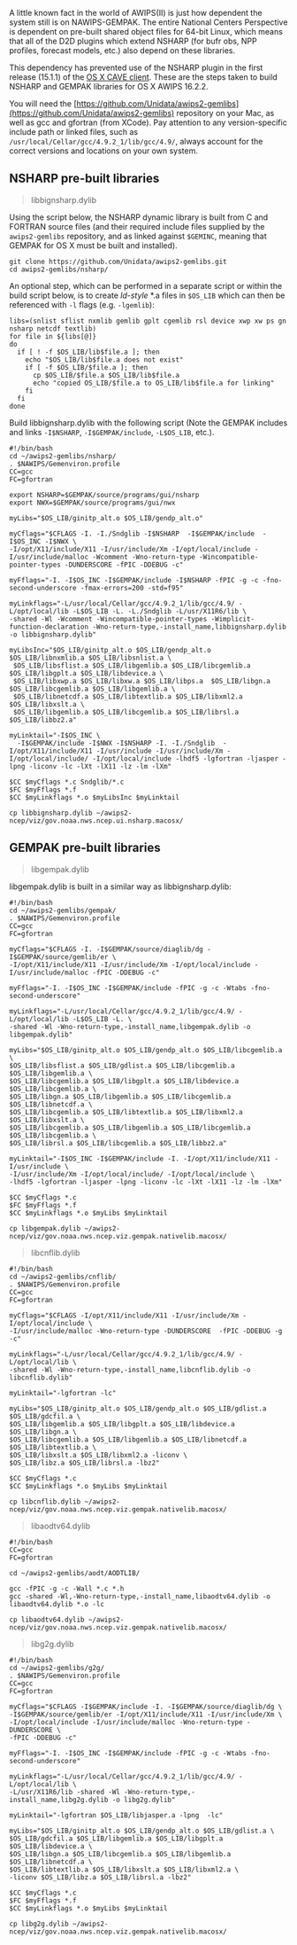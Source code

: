 A little known fact in the world of AWIPS(II) is just how dependent the system still is on NAWIPS-GEMPAK.  The entire National Centers Perspective is dependent on pre-built shared object files for 64-bit Linux, which means that all of the D2D plugins which extend NSHARP (for bufr obs, NPP profiles, forecast models, etc.) also depend on these libraries.

This dependency has prevented use of the NSHARP plugin in the first release (15.1.1) of the [OS X CAVE client](http://www.unidata.ucar.edu/downloads/awips2/awips2-cave.dmg).  These are the steps taken to build NSHARP and GEMPAK libraries for OS X AWIPS 16.2.2.

You will need the [https://github.com/Unidata/awips2-gemlibs](https://github.com/Unidata/awips2-gemlibs) repository on your Mac, as well as gcc and gfortran (from XCode).  Pay attention to any version-specific include path or linked files, such as `/usr/local/Cellar/gcc/4.9.2_1/lib/gcc/4.9/`, always account for the correct versions and locations on your own system.

## NSHARP pre-built libraries

> libbignsharp.dylib

Using the script below, the NSHARP dynamic library is built from C and FORTRAN source files (and their required include files supplied by the `awips2-gemlibs` repository, and as linked against `$GEMINC`, meaning that GEMPAK for OS X must be built and installed).

	git clone https://github.com/Unidata/awips2-gemlibs.git
	cd awips2-gemlibs/nsharp/

An optional step, which can be performed in a separate script or within the build script below, is to create *ld-style* *.a files in `$OS_LIB` which can then be referenced with `-l` flags (e.g. `-lgemlib`):

	libs=(snlist sflist nxmlib gemlib gplt cgemlib rsl device xwp xw ps gn nsharp netcdf textlib)
	for file in ${libs[@]}
	do
	  if [ ! -f $OS_LIB/lib$file.a ]; then
	    echo "$OS_LIB/lib$file.a does not exist"
	    if [ -f $OS_LIB/$file.a ]; then
	      cp $OS_LIB/$file.a $OS_LIB/lib$file.a
	      echo "copied OS_LIB/$file.a to OS_LIB/lib$file.a for linking"
	    fi
	  fi
	done


Build libbignsharp.dylib with the following script (Note the GEMPAK includes and links `-I$NSHARP`, `-I$GEMPAK/include`, `-L$OS_LIB`, etc.).
	
	#!/bin/bash
	cd ~/awips2-gemlibs/nsharp/
	. $NAWIPS/Gemenviron.profile
	CC=gcc
	FC=gfortran
	
	export NSHARP=$GEMPAK/source/programs/gui/nsharp
	export NWX=$GEMPAK/source/programs/gui/nwx
	
	myLibs="$OS_LIB/ginitp_alt.o $OS_LIB/gendp_alt.o"
	
	myCflags="$CFLAGS -I. -I./Sndglib -I$NSHARP  -I$GEMPAK/include  -I$OS_INC -I$NWX \
	-I/opt/X11/include/X11 -I/usr/include/Xm -I/opt/local/include -I/usr/include/malloc -Wcomment -Wno-return-type -Wincompatible-pointer-types -DUNDERSCORE -fPIC -DDEBUG -c"
	
	myFflags="-I. -I$OS_INC -I$GEMPAK/include -I$NSHARP -fPIC -g -c -fno-second-underscore -fmax-errors=200 -std=f95"
	
	myLinkflags="-L/usr/local/Cellar/gcc/4.9.2_1/lib/gcc/4.9/ -L/opt/local/lib -L$OS_LIB -L. -L./Sndglib -L/usr/X11R6/lib \
	-shared -Wl -Wcomment -Wincompatible-pointer-types -Wimplicit-function-declaration -Wno-return-type,-install_name,libbignsharp.dylib -o libbignsharp.dylib"
	
	myLibsInc="$OS_LIB/ginitp_alt.o $OS_LIB/gendp_alt.o $OS_LIB/libnxmlib.a $OS_LIB/libsnlist.a \
	 $OS_LIB/libsflist.a $OS_LIB/libgemlib.a $OS_LIB/libcgemlib.a $OS_LIB/libgplt.a $OS_LIB/libdevice.a \
	 $OS_LIB/libxwp.a $OS_LIB/libxw.a $OS_LIB/libps.a  $OS_LIB/libgn.a $OS_LIB/libcgemlib.a $OS_LIB/libgemlib.a \
	 $OS_LIB/libnetcdf.a $OS_LIB/libtextlib.a $OS_LIB/libxml2.a $OS_LIB/libxslt.a \
	 $OS_LIB/libgemlib.a $OS_LIB/libcgemlib.a $OS_LIB/librsl.a $OS_LIB/libbz2.a"
	
	myLinktail="-I$OS_INC \
	  -I$GEMPAK/include -I$NWX -I$NSHARP -I. -I./Sndglib  -I/opt/X11/include/X11 -I/usr/include -I/usr/include/Xm -I/opt/local/include/ -I/opt/local/include -lhdf5 -lgfortran -ljasper -lpng -liconv -lc -lXt -lX11 -lz -lm -lXm"
	  
	$CC $myCflags *.c Sndglib/*.c
	$FC $myFflags *.f
	$CC $myLinkflags *.o $myLibsInc $myLinktail
	
	cp libbignsharp.dylib ~/awips2-ncep/viz/gov.noaa.nws.ncep.ui.nsharp.macosx/
		
	
## GEMPAK pre-built libraries

> libgempak.dylib

libgempak.dylib is built in a similar way as libbignsharp.dylib:

	#!/bin/bash
	cd ~/awips2-gemlibs/gempak/
	. $NAWIPS/Gemenviron.profile
	CC=gcc
	FC=gfortran

	myCflags="$CFLAGS -I. -I$GEMPAK/source/diaglib/dg -I$GEMPAK/source/gemlib/er \
	-I/opt/X11/include/X11 -I/usr/include/Xm -I/opt/local/include -I/usr/include/malloc -fPIC -DDEBUG -c"
 
 	myFflags="-I. -I$OS_INC -I$GEMPAK/include -fPIC -g -c -Wtabs -fno-second-underscore"

	myLinkflags="-L/usr/local/Cellar/gcc/4.9.2_1/lib/gcc/4.9/ -L/opt/local/lib -L$OS_LIB -L. \
	-shared -Wl -Wno-return-type,-install_name,libgempak.dylib -o libgempak.dylib"
	
	myLibs="$OS_LIB/ginitp_alt.o $OS_LIB/gendp_alt.o $OS_LIB/libcgemlib.a \
	$OS_LIB/libsflist.a $OS_LIB/gdlist.a $OS_LIB/libcgemlib.a $OS_LIB/libgemlib.a \
	$OS_LIB/libcgemlib.a $OS_LIB/libgplt.a $OS_LIB/libdevice.a $OS_LIB/libcgemlib.a \
	$OS_LIB/libgn.a $OS_LIB/libgemlib.a $OS_LIB/libcgemlib.a $OS_LIB/libnetcdf.a \
	$OS_LIB/libcgemlib.a $OS_LIB/libtextlib.a $OS_LIB/libxml2.a $OS_LIB/libxslt.a \
	$OS_LIB/libcgemlib.a $OS_LIB/libgemlib.a $OS_LIB/libcgemlib.a $OS_LIB/libcgemlib.a \
	$OS_LIB/librsl.a $OS_LIB/libcgemlib.a $OS_LIB/libbz2.a"
	
	myLinktail="-I$OS_INC -I$GEMPAK/include -I. -I/opt/X11/include/X11 -I/usr/include \
	-I/usr/include/Xm -I/opt/local/include/ -I/opt/local/include \
	-lhdf5 -lgfortran -ljasper -lpng -liconv -lc -lXt -lX11 -lz -lm -lXm"

	$CC $myCflags *.c
	$FC $myFflags *.f
	$CC $myLinkflags *.o $myLibs $myLinktail

	cp libgempak.dylib ~/awips2-ncep/viz/gov.noaa.nws.ncep.viz.gempak.nativelib.macosx/


> libcnflib.dylib


	#!/bin/bash
	cd ~/awips2-gemlibs/cnflib/
	. $NAWIPS/Gemenviron.profile
	CC=gcc
	FC=gfortran

	myCflags="$CFLAGS -I/opt/X11/include/X11 -I/usr/include/Xm -I/opt/local/include \
	-I/usr/include/malloc -Wno-return-type -DUNDERSCORE  -fPIC -DDEBUG -g -c"
		
	myLinkflags="-L/usr/local/Cellar/gcc/4.9.2_1/lib/gcc/4.9/ -L/opt/local/lib \
	-shared -Wl -Wno-return-type,-install_name,libcnflib.dylib -o libcnflib.dylib"
	
	myLinktail="-lgfortran -lc"
	
	myLibs="$OS_LIB/ginitp_alt.o $OS_LIB/gendp_alt.o $OS_LIB/gdlist.a $OS_LIB/gdcfil.a \
	$OS_LIB/libgemlib.a $OS_LIB/libgplt.a $OS_LIB/libdevice.a $OS_LIB/libgn.a \
	$OS_LIB/libcgemlib.a $OS_LIB/libgemlib.a $OS_LIB/libnetcdf.a $OS_LIB/libtextlib.a \
	$OS_LIB/libxslt.a $OS_LIB/libxml2.a -liconv \
	$OS_LIB/libz.a $OS_LIB/librsl.a -lbz2"

	$CC $myCflags *.c
	$CC $myLinkflags *.o $myLibs $myLinktail
	
	cp libcnflib.dylib ~/awips2-ncep/viz/gov.noaa.nws.ncep.viz.gempak.nativelib.macosx/


> libaodtv64.dylib

	#!/bin/bash
	CC=gcc
	FC=gfortran
	
	cd ~/awips2-gemlibs/aodt/AODTLIB/
	
	gcc -fPIC -g -c -Wall *.c *.h
	gcc -shared -Wl,-Wno-return-type,-install_name,libaodtv64.dylib -o libaodtv64.dylib *.o -lc
	
	cp libaodtv64.dylib ~/awips2-ncep/viz/gov.noaa.nws.ncep.viz.gempak.nativelib.macosx/
	
	

> libg2g.dylib

	#!/bin/bash
	cd ~/awips2-gemlibs/g2g/
	. $NAWIPS/Gemenviron.profile
	CC=gcc
	FC=gfortran
	
	myCflags="$CFLAGS -I$GEMPAK/include -I. -I$GEMPAK/source/diaglib/dg \
	-I$GEMPAK/source/gemlib/er -I/opt/X11/include/X11 -I/usr/include/Xm \
	-I/opt/local/include -I/usr/include/malloc -Wno-return-type -DUNDERSCORE \
	-fPIC -DDEBUG -c"

	myFflags="-I. -I$OS_INC -I$GEMPAK/include -fPIC -g -c -Wtabs -fno-second-underscore"

	myLinkflags="-L/usr/local/Cellar/gcc/4.9.2_1/lib/gcc/4.9/ -L/opt/local/lib \
	-L/usr/X11R6/lib -shared -Wl -Wno-return-type,-install_name,libg2g.dylib -o libg2g.dylib"
	
	myLinktail="-lgfortran $OS_LIB/libjasper.a -lpng  -lc"

	myLibs="$OS_LIB/ginitp_alt.o $OS_LIB/gendp_alt.o $OS_LIB/gdlist.a \
	$OS_LIB/gdcfil.a $OS_LIB/libgemlib.a $OS_LIB/libgplt.a $OS_LIB/libdevice.a \
	$OS_LIB/libgn.a $OS_LIB/libcgemlib.a $OS_LIB/libgemlib.a $OS_LIB/libnetcdf.a \
	$OS_LIB/libtextlib.a $OS_LIB/libxslt.a $OS_LIB/libxml2.a \
	-liconv $OS_LIB/libz.a $OS_LIB/librsl.a -lbz2"
	
	$CC $myCflags *.c
	$FC $myFflags *.f
	$CC $myLinkflags *.o $myLibs $myLinktail

	cp libg2g.dylib ~/awips2-ncep/viz/gov.noaa.nws.ncep.viz.gempak.nativelib.macosx/
